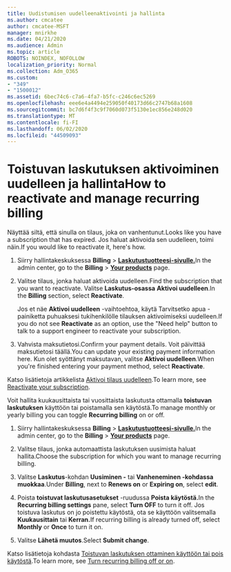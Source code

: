 ```yaml
---
title: Uudistumisen uudelleenaktivointi ja hallinta
ms.author: cmcatee
author: cmcatee-MSFT
manager: mnirkhe
ms.date: 04/21/2020
ms.audience: Admin
ms.topic: article
ROBOTS: NOINDEX, NOFOLLOW
localization_priority: Normal
ms.collection: Adm_O365
ms.custom:
- "349"
- "1500012"
ms.assetid: 6bec74c6-c7a6-4fa7-b5fc-c246c6ec5269
ms.openlocfilehash: eee6e4a4494e259050f40173d66c2747b68a1608
ms.sourcegitcommit: bc7d6f4f3c9f7060d073f5130e1ec856e248d020
ms.translationtype: MT
ms.contentlocale: fi-FI
ms.lasthandoff: 06/02/2020
ms.locfileid: "44509093"
---
```

# <a name="how-to-reactivate-and-manage-recurring-billing"></a><span data-ttu-id="2530d-102">Toistuvan laskutuksen aktivoiminen uudelleen ja hallinta</span><span class="sxs-lookup"><span data-stu-id="2530d-102">How to reactivate and manage recurring billing</span></span>

<span data-ttu-id="2530d-103">Näyttää siltä, että sinulla on tilaus, joka on vanhentunut.</span><span class="sxs-lookup"><span data-stu-id="2530d-103">Looks like you have a subscription that has expired.</span></span> <span data-ttu-id="2530d-104">Jos haluat aktivoida sen uudelleen, toimi näin.</span><span class="sxs-lookup"><span data-stu-id="2530d-104">If you would like to reactivate it, here's how.</span></span>
  
1. <span data-ttu-id="2530d-105">Siirry hallintakeskuksessa **Billing** \> **[Laskutustuotteesi-sivulle.](https://go.microsoft.com/fwlink/p/?linkid=842054)**</span><span class="sxs-lookup"><span data-stu-id="2530d-105">In the admin center, go to the **Billing** \> **[Your products](https://go.microsoft.com/fwlink/p/?linkid=842054)** page.</span></span>

2. <span data-ttu-id="2530d-106">Valitse tilaus, jonka haluat aktivoida uudelleen.</span><span class="sxs-lookup"><span data-stu-id="2530d-106">Find the subscription that you want to reactivate.</span></span> <span data-ttu-id="2530d-107">Valitse **Laskutus-osassa** **Aktivoi uudelleen**.</span><span class="sxs-lookup"><span data-stu-id="2530d-107">In the **Billing** section, select  **Reactivate**.</span></span>

    <span data-ttu-id="2530d-108">Jos et näe **Aktivoi uudelleen** -vaihtoehtoa, käytä Tarvitsetko apua -painiketta puhuaksesi tukihenkilölle tilauksen aktivoimiseksi uudelleen.</span><span class="sxs-lookup"><span data-stu-id="2530d-108">If you do not see **Reactivate** as an option, use the "Need help" button to talk to a support engineer to reactivate your subscription.</span></span>

3. <span data-ttu-id="2530d-109">Vahvista maksutietosi.</span><span class="sxs-lookup"><span data-stu-id="2530d-109">Confirm your payment details.</span></span> <span data-ttu-id="2530d-110">Voit päivittää maksutietosi täällä.</span><span class="sxs-lookup"><span data-stu-id="2530d-110">You can update your existing payment information here.</span></span> <span data-ttu-id="2530d-111">Kun olet syöttänyt maksutavan, valitse **Aktivoi uudelleen**.</span><span class="sxs-lookup"><span data-stu-id="2530d-111">When you're finished entering your payment method, select **Reactivate**.</span></span>

<span data-ttu-id="2530d-112">Katso lisätietoja artikkelista [Aktivoi tilaus uudelleen](https://docs.microsoft.com/microsoft-365/commerce/subscriptions-and-billing/reactivate-your-subscription).</span><span class="sxs-lookup"><span data-stu-id="2530d-112">To learn more, see [Reactivate your subscription](https://docs.microsoft.com/microsoft-365/commerce/subscriptions-and-billing/reactivate-your-subscription).</span></span> 

<span data-ttu-id="2530d-113">Voit hallita kuukausittaista tai vuosittaista laskutusta ottamalla **toistuvan laskutuksen** käyttöön tai poistamalla sen käytöstä.</span><span class="sxs-lookup"><span data-stu-id="2530d-113">To manage monthly or yearly billing you can toggle **Recurring billing** on or off.</span></span>
  
1. <span data-ttu-id="2530d-114">Siirry hallintakeskuksessa **Billing** \> **[Laskutustuotteesi-sivulle.](https://go.microsoft.com/fwlink/p/?linkid=842054)**</span><span class="sxs-lookup"><span data-stu-id="2530d-114">In the admin center, go to the **Billing** \> **[Your products](https://go.microsoft.com/fwlink/p/?linkid=842054)** page.</span></span>

2. <span data-ttu-id="2530d-115">Valitse tilaus, jonka automaattista laskutuksen uusimista haluat hallita.</span><span class="sxs-lookup"><span data-stu-id="2530d-115">Choose the subscription for which you want to manage recurring billing.</span></span>

3. <span data-ttu-id="2530d-116">Valitse **Laskutus**-kohdan **Uusiminen -** tai **Vanheneminen -kohdassa** **muokkaa**.</span><span class="sxs-lookup"><span data-stu-id="2530d-116">Under **Billing**, next to **Renews on** or **Expiring on**, select **edit**.</span></span>

4. <span data-ttu-id="2530d-117">Poista **toistuvat laskutusasetukset** -ruudussa **Poista käytöstä.**</span><span class="sxs-lookup"><span data-stu-id="2530d-117">In the **Recurring billing settings** pane, select **Turn OFF** to turn it off.</span></span> <span data-ttu-id="2530d-118">Jos toistuva laskutus on jo poistettu käytöstä, ota se käyttöön valitsemalla **Kuukausittain** tai **Kerran.**</span><span class="sxs-lookup"><span data-stu-id="2530d-118">If recurring billing is already turned off, select **Monthly** or **Once** to turn it on.</span></span>

5. <span data-ttu-id="2530d-119">Valitse **Lähetä muutos**.</span><span class="sxs-lookup"><span data-stu-id="2530d-119">Select **Submit change**.</span></span>

<span data-ttu-id="2530d-120">Katso lisätietoja kohdasta [Toistuvan laskutuksen ottaminen käyttöön tai pois käytöstä](https://docs.microsoft.com/microsoft-365/commerce/subscriptions/renew-your-subscription#turn-recurring-billing-off-or-on).</span><span class="sxs-lookup"><span data-stu-id="2530d-120">To learn more, see [Turn recurring billing off or on](https://docs.microsoft.com/microsoft-365/commerce/subscriptions/renew-your-subscription#turn-recurring-billing-off-or-on).</span></span>